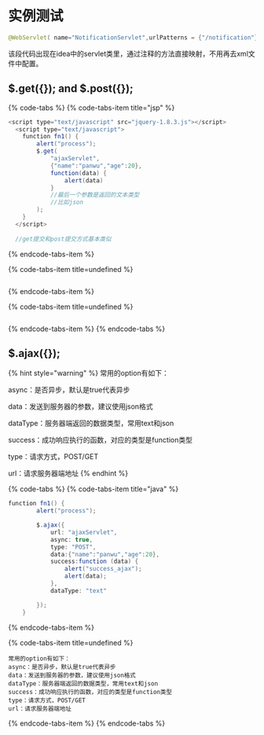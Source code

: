 # 实例测试

```java
@WebServlet( name="NotificationServlet",urlPatterns = {"/notification"})
```

该段代码出现在idea中的servlet类里，通过注释的方法直接映射，不用再去xml文件中配置。

## $.get\({}\); and $.post\({}\);

{% code-tabs %}
{% code-tabs-item title="jsp" %}
```java
<script type="text/javascript" src="jquery-1.8.3.js"></script>
  <script type="text/javascript">
    function fn1() {
        alert("process");
        $.get(
            "ajaxServlet",
            {"name":"panwu","age":20},
            function(data) {
                alert(data)
            }
            //最后一个参数是返回的文本类型
            //比如json
        );
    }
  </script>
  
  //get提交和post提交方式基本类似
```
{% endcode-tabs-item %}

{% code-tabs-item title=undefined %}
```

```
{% endcode-tabs-item %}

{% code-tabs-item title=undefined %}
```

```
{% endcode-tabs-item %}
{% endcode-tabs %}

## $.ajax\({}\);

{% hint style="warning" %}
常用的option有如下： 

async：是否异步，默认是true代表异步 

data：发送到服务器的参数，建议使用json格式 

dataType：服务器端返回的数据类型，常用text和json 

success：成功响应执行的函数，对应的类型是function类型 

type：请求方式，POST/GET 

url：请求服务器端地址
{% endhint %}

{% code-tabs %}
{% code-tabs-item title="java" %}
```java
function fn1() {
        alert("process");

        $.ajax({
            url: "ajaxServlet",
            async: true,
            type: "POST",
            data:{"name":"panwu","age":20},
            success:function (data) {
                alert("success_ajax");
                alert(data);
            },
            dataType: "text"

        });
    }
```
{% endcode-tabs-item %}

{% code-tabs-item title=undefined %}
```
常用的option有如下：
async：是否异步，默认是true代表异步
data：发送到服务器的参数，建议使用json格式
dataType：服务器端返回的数据类型，常用text和json
success：成功响应执行的函数，对应的类型是function类型
type：请求方式，POST/GET
url：请求服务器端地址

```
{% endcode-tabs-item %}
{% endcode-tabs %}

